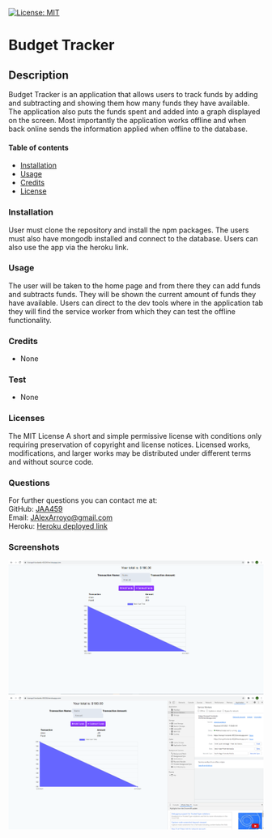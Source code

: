 [![License: MIT](https://img.shields.io/badge/License-MIT-yellow.svg)](https://opensource.org/licenses/MIT)
    
  # Budget Tracker #


  ## Description ##
  Budget Tracker is an application that allows users to track funds by adding and subtracting and showing them how many funds they have available. The application also puts the funds spent and added into a graph displayed on the screen. Most importantly the application works offline and when back online sends the information applied when offline to the database.
      
      
  #### Table of contents ####
  * [Installation](#installation)
  * [Usage](#usage)
  * [Credits](#credits)
  * [License](#license)
      
      
  ### Installation ###
  User must clone the repository and install the npm packages. The users must also have mongodb installed and connect to the database. Users can also use the app via the heroku link.
      
      
  ### Usage ###
  The user will be taken to the home page and from there they can add funds and subtracts funds. They will be shown the current amount of funds they have available. Users can direct to the dev tools where in the application tab they will find the service worker from which they can test the offline functionality.
      
      
  ### Credits ###
  * None
      
      
  ### Test ###
  * None

  ### Licenses ###
  The MIT License
  A short and simple permissive license with conditions only requiring preservation of copyright and license notices. Licensed works, modifications, and larger works may be distributed under different terms and without source code.
  ### Questions ###
  For further questions you can contact me at:</br>
  GitHub: [JAA459](https://github.com/JAA459) </br>
  Email: [JAlexArroyo@gmail.com](JAlexArroyo@gmail.com) </br>
  Heroku: [Heroku deployed link](https://tranquil-lowlands-65224.herokuapp.com/)
  
  ### Screenshots ###
  ![alt text](https://github.com/JAA459/18-budget-tracker/blob/main/images/home.png)
  ![alt text](https://github.com/JAA459/18-budget-tracker/blob/main/images/service-worker.png)
  
